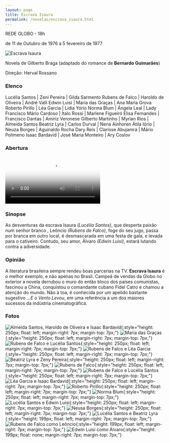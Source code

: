 ```yaml
---
layout: page
title: Escrava Isaura
permalink: /novelas/escrava_isaura.html
---
```


REDE GLOBO - 18h

de 11 de Outubro de 1976 a 5 fevereiro de 1977

![Escrava Isaura](/novelas/img/escrava_isaura_logo.jpg)

Novela de Gilberto Braga (adaptado do romance de **Bernardo Guimarães**)

Direção: Herval Rossano

### Elenco

Lucélia Santos | Zeni Pereira | Gilda Sarmento
Rubens de Falco | Haroldo de Oliveira | André Valli
Edwin Luisi | Maria das Graças | Ana Maria Grova
Roberto Pirillo | Léa Garcia | Lídia Yório
Norma Blum | Ângela Leal | Lady Francisco
Mário Cardoso | Ítalo Rossi | Marlene Figueiró
Elisa Fernandes | Francisco Dantas | Amiriz Veronese
Gilberto Martinho | Myrian Rios | Almeida Santos
Beatriz Lyra | Carlos Durval | Nena Ainhoren
Átila Iório | Neuza Borges | Aguinaldo Rocha
Dary Reis | Clarisse Abujamra | Mário Polimeno
Isaac Bardavid | José Maria Monteiro | Ary Coslov

### Abertura

<video poster="/novelas/img/escrava_isaura_abertura.png" id="player" playsinline controls>
    <source src="https://objectstorage.sa-saopaulo-1.oraclecloud.com/n/grwdgud0delr/b/victor3d.com.br/o/novelas%2Fescrava_isaura_1976.mp4" type="video/mp4">
</video>

### Sinopse

As desventuras da escrava Isaura *(Lucélia Santos)*, que desperta paixão num senhor branco , Leôncio *(Rubens de Falco)*, foge do seu jugo, passa por branca em outro local, é desmascarada em uma festa de gala, e levada para o cativeiro. Contudo, seu amor, Álvaro *(Edwin Luisi)*, estará lutando contra a adversidade.

### Opinião

A literatura brasileira sempre rendeu boas parcerias na TV. **Escrava Isaura** é o melhor exemplo, e não apenas no Brasil. Campeã de vendas da Globo no exterior a novela derrubou o muro do então bloco dos países comunistas, fascinou a China, conquistou o comandante cubano Fidel Catro e chamou a atenção do mundo. Não à toa, é conhecida por um apelido bastante sugestivo *...E o Vento Levou*, em uma referência a um dos maiores sucessos da indústria cinematográfica.

### Fotos

![Almeida Santos, Haroldo de Oliveira e Isaac Bardavid](/novelas/img/escrava_isaura_almeida_santos_haroldo_de_oliveira_e_isaac_bardavid.jpg){:style="height: 250px; float: left; margin-right: 7px; margin-top: 7px;"}
![Maria das Graças](/novelas/img/escrava_isaura_maria_das_gracas.jpg){:style="height: 250px; float: left; margin-right: 7px; margin-top: 7px;"}
![Rubens de Falco e Lucélia Santos](/novelas/img/escrava_isaura_rubens_de_falco_e_lucelia_santos.jpg){:style="height: 250px; float: left; margin-right: 7px; margin-top: 7px;"}
![Rubens de Falco e Léa Garcia](/novelas/img/escrava_isaura_rubens_de_falco_lea_garcia.jpg){:style="height: 250px; float: left; margin-right: 7px; margin-top: 7px;"}
![Beatriz Lyra e Zeny Pereira](/novelas/img/escrava_isaura_beatriz_lyra_e_zeny_pereira.jpg){:style="height: 250px; float: left; margin-right: 7px; margin-top: 7px;"}
![Rubens de Falco](/novelas/img/escrava_isaura_rubens_de_falco2.jpg){:style="height: 250px; float: left; margin-right: 7px; margin-top: 7px;"}
![Rubens de Falco e Lucélia Santos](/novelas/img/escrava_isaura_rubens_de_falco_e_lucelia_santos2.jpg){:style="height: 250px; float: left; margin-right: 7px; margin-top: 7px;"}
![Léa Garcia e Isaac Bardavid](/novelas/img/escrava_isaura_lea_garcia_e_isaac_bardavid.jpg){:style="height: 250px; float: left; margin-right: 7px; margin-top: 7px;"}
![Roberto Pirillo](/novelas/img/escrava_isaura_roberto_pirillo.jpg){:style="height: 250px; float: left; margin-right: 7px; margin-top: 7px;"}
![Norma Blum](/novelas/img/escrava_isaura_norma_blum.jpg){:style="height: 250px; float: left; margin-right: 7px; margin-top: 7px;"}
![Lucélia Santos e Edwin Luisi](/novelas/img/escrava_isaura_lucelia_santos_e_edwin_luisi.jpg){:style="height: 250px; float: left; margin-right: 7px; margin-top: 7px;"}
![Neusa Borges](/novelas/img/escrava_isaura_neusa_borges.jpg){:style="height: 250px; float: left; margin-right: 7px; margin-top: 7px;"}
![Lucélia Santos e Beatriz Lyra](/novelas/img/escrava_isaura_lucelia_e_beatriz_lyra.jpg){:style="height: 199px; float: left; margin-right: 7px; margin-top: 7px;"}
![Rubens de Falco como Leôncio](/novelas/img/escrava_isaura_rubens_de_falco.jpg){:style="height: 199px; float: left; margin-right: 7px; margin-top: 7px;"}
![Edwin Luisi como Álvaro](/novelas/img/escrava_isaura_edwin_luisi.jpg){:style="height: 199px; float: none; margin-right: 7px; margin-top: 7px;"}

